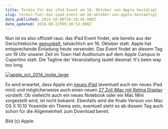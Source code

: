 ```yaml
---
title: Termin für das iPad Event am 16. Oktober von Apple bestätigt
slug: termin-fuer-das-ipad-event-am-16-oktober-von-apple-bestaetigt
date_published: 2014-10-08T20:18:48.000Z
date_updated: 2018-08-22T09:38:53.000Z
---
```


Nun ist es also offiziell raus: das iPad Event findet, wie bereits aus der Gerüchteküche [gemunkelt](__GHOST_URL__/ipad-event-am-16-oktober/), tatsächlich am 16. Oktober statt. Apple hat entsprechende Einladung heute versendet. Das Event findet an diesem Tag um 19 Uhr unserer Zeit im Town Hall Auditorium auf dem Apple Campus in Cupertino statt. Die Tagline der Veranstaltung lautet diesmal: It's been way too long.

[![apple_oct_2014_invite_large](//picdump.thafaker.de/2014/10/apple_oct_2014_invite_large-580x312.jpg)](__GHOST_URL__/termin-fuer-das-ipad-event-am-16-oktober-von-apple-bestaetigt/apple_oct_2014_invite_large/)

Es wird erwartet, dass Apple ein [neues iPad](__GHOST_URL__/ipad-air-2-design-geleakt/) (eventuell auch ein neues iPad mini) und möglicherweise auch einen neuen [27 Zoll iMac mit Retina Display](__GHOST_URL__/hardware-neue-imacs-mit-retina/) vorstellt. Ob vielleicht auch ein neues Notebook oder ein Mac Mini vorgestellt wird, ist nicht bekannt. Ebenfalls wird die finale Version von Mac OS X 10.10 Yosemite ein Thema sein, eventuell steht es ab diesem Tag auch schon für die Allgemeinheit zum Download bereit.

Bild (c) Apple
